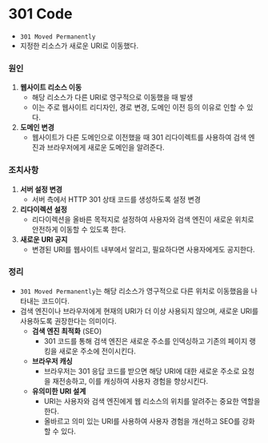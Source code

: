 # 301 Code
* `301 Moved Permanently`
* 지정한 리소스가 새로운 URI로 이동했다.

### 원인
1. **웹사이트 리소스 이동**
    * 해당 리소스가 다른 URI로 영구적으로 이동했을 때 발생
    * 이는 주로 웹사이트 리디자인, 경로 변경, 도메인 이전 등의 이유로 인할 수 있다.
2. **도메인 변경**
    * 웹사이트가 다른 도메인으로 이전했을 때 301 리다이렉트를 사용하여 검색 엔진과 브라우저에게 새로운 도메인을 알려준다.

### 조치사항
1. **서버 설정 변경**
    * 서버 측에서 HTTP 301 상태 코드를 생성하도록 설정 변경
2. **리다이렉션 설정**
    * 리다이렉션을 올바른 목적지로 설정하여 사용자와 검색 엔진이 새로운 위치로 안전하게 이동할 수 있도록 한다.
3. **새로운 URI 공지**
    * 변경된 URI를 웹사이트 내부에서 알리고, 필요하다면 사용자에게도 공지한다.

### 정리
* `301 Moved Permanently`는 해당 리소스가 영구적으로 다른 위치로 이동했음을 나타내는 코드이다.
* 검색 엔진이나 브라우저에게 현재의 URI가 더 이상 사용되지 않으며, 새로운 URI를 사용하도록 권장한다는 의미이다.
  * **검색 엔진 최적화** (SEO)
    * 301 코드를 통해 검색 엔진은 새로운 주소를 인덱싱하고 기존의 페이지 랭킹을 새로운 주소에 전이시킨다.
  * **브라우저 캐싱**
    * 브라우저는 301 응답 코드를 받으면 해당 URI에 대한 새로운 주소로 요청을 재전송하고, 이를 캐싱하여 사용자 경험을 향상시킨다.
  * **유의미한 URI 설계**
    * URI는 사용자와 검색 엔진에게 웹 리소스의 위치를 알려주는 중요한 역할을 한다.
    * 올바르고 의미 있는 URI를 사용하여 사용자 경험을 개선하고 SEO를 강화할 수 있다.

